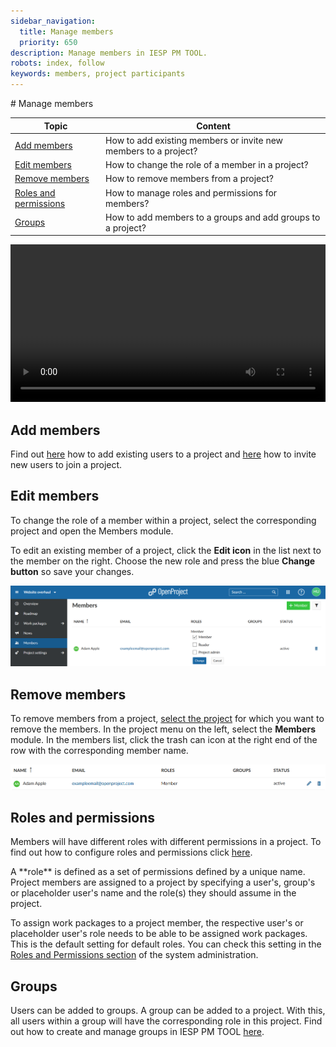 ```yaml
---
sidebar_navigation:
  title: Manage members
  priority: 650
description: Manage members in IESP PM TOOL.
robots: index, follow
keywords: members, project participants
---
```

<link rel="stylesheet" href="/style.css">
# Manage members

| Topic                                           | Content                                                      |
| ----------------------------------------------- | ------------------------------------------------------------ |
| [Add members](#add-members)                     | How to add existing members or invite new members to a project? |
| [Edit members](#edit-members)                   | How to change the role of a member in a project?             |
| [Remove members](#remove-members)               | How to remove members from a project?                        |
| [Roles and permissions](#roles-and-permissions) | How to manage roles and permissions for members?             |
| [Groups](#groups)                               | How to add members to a groups and add groups to a project?  |

<video src="https://www.openproject.org/wp-content/uploads/2020/12/OpenProject-Invite-and-Manage-Members.mp4" type="video/mp4" controls="" style="width:100%"></video>

## Add members

Find out [here](../../getting-started/invite-members/#add-existing-members) how to add existing users to a project and [here](../../getting-started/invite-members/#invite-new-members) how to invite new users to join a project.

## Edit members

To change the role of a member within a project, select the corresponding project and open the Members module.

To edit an existing member of a project, click the **Edit icon** in the list next to the member on the right. Choose the new role and press the blue **Change button** so save your changes.

![edit-project-members](image-20210305183845729.png)



## Remove members

To remove members from a project, [select the project](../projects/#select-a-project) for which you want to remove the members. In the project menu on the left, select the **Members** module. In the members list, click the trash can icon at the right end of the row with the corresponding member name.

![remove-project-members](image-20210305184318093.png)



## Roles and permissions

Members will have different roles with different permissions in a project. To find out how to configure roles and permissions click [here](../../system-admin-guide/#roles-permissions).

<div class="glossary">A **role** is defined as a set of permissions defined by a unique name. Project members are assigned to a project by specifying a user's, group's or placeholder user's name and the role(s) they should assume in the project.
</div>

To assign work packages to a project member, the respective user's or placeholder user's role needs to be able to be assigned work packages. This is the default setting for default roles. You can check this setting in the [Roles and Permissions section](../../system-admin-guide/users-permissions/roles-permissions/#create-a-new-role) of the system administration.


## Groups

Users can be added to groups. A group can be added to a project. With this, all users within a group will have the corresponding role in this project. Find out how to create and manage groups in IESP PM TOOL [here](../../system-admin-guide/users-permissions/groups).
